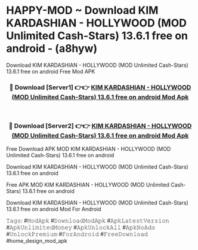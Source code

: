 # HAPPY-MOD ~ Download KIM KARDASHIAN - HOLLYWOOD (MOD Unlimited Cash-Stars) 13.6.1 free on android - (a8hyw)
Download KIM KARDASHIAN - HOLLYWOOD (MOD Unlimited Cash-Stars) 13.6.1 free on android Free Mod APK

<div align="center">
<h3>🔴 Download [Server1] 👉👉 <a href="https://apk-comot.site?title=KIM_KARDASHIAN_-_HOLLYWOOD_(MOD_Unlimited_Cash-Stars)_13.6.1_free_on_android">KIM KARDASHIAN - HOLLYWOOD (MOD Unlimited Cash-Stars) 13.6.1 free on android Mod Apk</a></h3><br>

<h3>🔴 Download [Server2] 👉👉 <a href="https://apk-comot.site?title=KIM_KARDASHIAN_-_HOLLYWOOD_(MOD_Unlimited_Cash-Stars)_13.6.1_free_on_android">KIM KARDASHIAN - HOLLYWOOD (MOD Unlimited Cash-Stars) 13.6.1 free on android Mod Apk</a></h3>
</div>


Free Download APK MOD KIM KARDASHIAN - HOLLYWOOD (MOD Unlimited Cash-Stars) 13.6.1 free on android

Download KIM KARDASHIAN - HOLLYWOOD (MOD Unlimited Cash-Stars) 13.6.1 free on android 

Free APK MOD KIM KARDASHIAN - HOLLYWOOD (MOD Unlimited Cash-Stars) 13.6.1 free on android 

Download KIM KARDASHIAN - HOLLYWOOD (MOD Unlimited Cash-Stars) 13.6.1 free on android Mod For Android

𝚃𝚊𝚐𝚜: #𝙼𝚘𝚍𝙰𝚙𝚔 #𝙳𝚘𝚠𝚗𝚕𝚘𝚊𝚍𝙼𝚘𝚍𝙰𝚙𝚔 #𝙰𝚙𝚔𝙻𝚊𝚝𝚎𝚜𝚝𝚅𝚎𝚛𝚜𝚒𝚘𝚗 #𝙰𝚙𝚔𝚄𝚗𝚕𝚒𝚖𝚒𝚝𝚎𝚍𝙼𝚘𝚗𝚎𝚢 #𝙰𝚙𝚔𝚄𝚗𝚕𝚘𝚌𝚔𝙰𝚕𝚕 #𝙰𝚙𝚔𝙽𝚘𝙰𝚍𝚜 #𝚄𝚗𝚕𝚘𝚌𝚔𝙿𝚛𝚎𝚖𝚒𝚞𝚖 #𝙵𝚘𝚛𝙰𝚗𝚍𝚛𝚘𝚒𝚍 #𝙵𝚛𝚎𝚎𝙳𝚘𝚠𝚗𝚕𝚘𝚊𝚍 #home_design_mod_apk